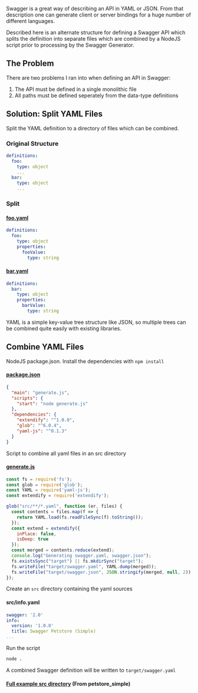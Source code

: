 Swagger is a great way of describing an API in YAML or JSON. From that description one can generate client or server bindings for a huge number of different languages.

Described here is an alternate structure for defining a Swagger API which splits the definition into separate files which are combined by a NodeJS script prior to processing by the Swagger Generator.

## The Problem

There are two problems I ran into when defining an API in Swagger:

1. The API must be defined in a single monolithic file
2. All paths must be defined seperately from the data-type definitions

## Solution: Split YAML Files

Split the YAML definition to a directory of files which can be combined.

### Original Structure

``` yaml
definitions:
  foo:
    type: object
    ...
  bar:
    type: object
    ...
```

### Split

#### [foo.yaml](https://github.com/idlerun/swagger-yaml/blob/master/foo.yaml)
```yaml
definitions:
  foo:
    type: object
    properties:
      fooValue:
        type: string
```

#### [bar.yaml](https://github.com/idlerun/swagger-yaml/blob/master/bar.yaml)
```yaml
definitions:
  bar:
    type: object
    properties:
      barValue:
        type: string
```

YAML is a simple key-value tree structure like JSON, so multiple trees can be combined quite easily with existing libraries.


## Combine YAML Files

NodeJS package.json. Install the dependencies with `npm install`

#### [package.json](https://github.com/idlerun/swagger-yaml/blob/master/package.json)
```json
{
  "main": "generate.js",
  "scripts": {
    "start": "node generate.js"
  },
  "dependencies": {
    "extendify": "^1.0.0",
    "glob": "^6.0.4",
    "yaml-js": "^0.1.3"
  }
}
```

Script to combine all yaml files in an src directory

#### [generate.js](https://github.com/idlerun/swagger-yaml/blob/master/generate.js)
```javascript
const fs = require('fs');
const glob = require('glob');
const YAML = require('yaml-js');
const extendify = require('extendify');

glob("src/**/*.yaml", function (er, files) {
  const contents = files.map(f => {
    return YAML.load(fs.readFileSync(f).toString());
  });
  const extend = extendify({
    inPlace: false,
    isDeep: true
  });
  const merged = contents.reduce(extend);
  console.log("Generating swagger.yaml, swagger.json");
  fs.existsSync("target") || fs.mkdirSync("target");
  fs.writeFile("target/swagger.yaml", YAML.dump(merged));
  fs.writeFile("target/swagger.json", JSON.stringify(merged, null, 2));
});
```

Create an `src` directory containing the yaml sources

#### src/info.yaml
```yaml
swagger: '2.0'
info:
  version: '1.0.0'
  title: Swagger Petstore (Simple)
...
```

Run the script
``` bash
node .
```

A combined Swagger definition will be written to `target/swagger.yaml`

#### [Full example src directory](https://github.com/idlerun/swagger-yaml/tree/master/src) (From petstore_simple)
